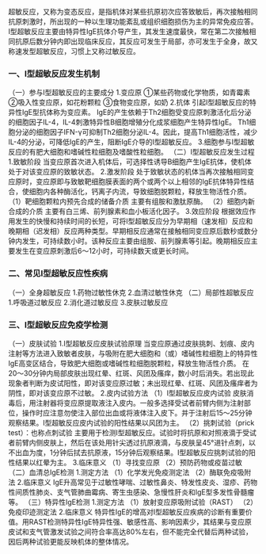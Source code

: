 


超敏反应，又称为变态反应，是指机体对某些抗原初次应答致敏后，再次接触相同抗原刺激时，所出现的一种以生理功能紊乱或组织细胞损伤为主的异常免疫应答。
Ⅰ型超敏反应主要由特异性IgE抗体介导产生，其发生速度最快，常在第二次接触相同抗原后数分钟内即出现临床反应，其反应可发生于局部，亦可发生于全身，故又称速发型超敏反应，习惯上又称过敏反应。

### 一、Ⅰ型超敏反应发生机制
（一）参与Ⅰ型超敏反应的主要成分
1.变应原
①某些药物或化学物质，如青霉素
②吸入性变应原，如花粉颗粒
③食物变应原，如奶
2.抗体
引起Ⅰ型超敏反应的特异性IgE型抗体称为变应素。
IgE的产生依赖于Th2细胞受变应原刺激活化后分泌的细胞因子IL-4，IL-4刺激特异性B细胞增殖分化成浆细胞产生特异性IgE。
Th1细胞分泌的细胞因子IFN-γ可抑制Th2细胞分泌IL-4。因此，提高Th1细胞活性，减少IL-4的分泌，可降低IgE的产生，阻断IgE介导的Ⅰ型超敏反应。
3.细胞参与Ⅰ型超敏反应的有肥大细胞和嗜碱性粒细胞及嗜酸性粒细胞。
（二）Ⅰ型超敏反应发生过程
1.致敏阶段
当变应原首次进入机体后，可选择性诱导B细胞产生IgE抗体，使机体处于对该变应原的致敏状态。
2.激发阶段
处于致敏状态的机体当再次接触相同变应原时，变应原即与致敏靶细胞膜表面的两个或两个以上相邻的IgE抗体特异性结合，使细胞内各种酶活化，钙离子内流，导致细胞脱颗粒，释放生物活性介质。
（1）靶细胞颗粒内预先合成的储备介质
主要有组胺和激肽原酶。
（2）细胞内新合成的介质
主要有白三烯、前列腺素和血小板活化因子。
3.效应阶段
根据效应作用发生的快慢和持续时间的长短，可将Ⅰ型超敏反应分为早期相（速发相）反应和晚期相（迟发相）反应两种类型。早期相反应通常在接触相同变应原后数秒或数分钟内发生，可持续数小时。该种反应主要由组胺、前列腺素等引起。晚期相反应主要发生在变应原刺激后6～12小时，可持续数天或更长时间。

### 二、常见Ⅰ型超敏反应性疾病
（一）全身超敏反应
1.药物过敏性休克
2.血清过敏性休克
（二）局部性超敏反应
1.呼吸道过敏反应
2.消化道过敏反应
3.皮肤过敏反应

### 三、Ⅰ型超敏反应免疫学检测
（一）皮肤试验
1.Ⅰ型超敏反应皮肤试验原理
当变应原通过皮肤挑刺、划痕、皮内注射等方法进入致敏者皮肤，与吸附在肥大细胞和（或）嗜碱性粒细胞上的特异性IgE高变区结合，导致肥大细胞或嗜碱性粒细胞脱颗粒，释放生物活性介质。
在20～30分钟内局部皮肤出现红晕、红斑、风团及瘙痒，数小时后消失。若出现此现象者判断为皮试阳性，即对该变应原过敏；未出现红晕、红斑、风团及瘙痒者为阴性，即对该变应原不过敏。
2.皮内试验方法
（1）Ⅰ型超敏反应皮内试验
皮肤消毒后，用注射器将变应原提取液注入皮内。一般多选择受试者前臂内侧为注射部位，操作时应注意勿使注入部位出血或将液体注入皮下。并于注射后15～25分钟观察结果。Ⅰ型超敏反应皮内试验的阳性结果以风团为主。
（2）挑刺试验（prick test）：也称点刺试验
主要用于检测Ⅰ型超敏反应。试验时将抗原和对照液滴于受试者前臂内侧皮肤上，然后在该处用针尖透过抗原液滴，与皮肤呈45°进针点刺，以不出血为度，1分钟后拭去抗原液，15分钟后观察结果。Ⅰ型超敏反应挑刺试验的阳性结果以红晕为主。
3.临床意义
（1）寻找变应原
（2）预防药物或疫苗过敏
（二）血清总IgE检测
1.测定方法
（1）化学发光免疫测定法
（2）酶联免疫吸附法
2.临床意义
IgE升高常见于过敏性哮喘、过敏性鼻炎、特发性皮炎、湿疹、药物性间质性肺炎、支气管肺曲霉病、寄生虫感染、急慢性肝炎和IgE型多发性骨髓瘤等。
（三）特异性IgE检测
1.测定方法
（1）放射变应原吸附试验（RAST）
（2）免疫印迹测定法
2.临床意义
特异性IgE的增高对Ⅰ型超敏反应疾病的诊断有重要价值。用RAST检测特异性IgE特异性强、敏感性高、影响因素少，其结果与变应原皮试和支气管激发试验之间符合率高达80%左右，但不能完全代替后两种试验，因后两种试验更能反映机体的整体情况。
